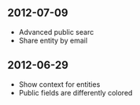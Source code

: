 ## 2012-07-09
* Advanced public searc
* Share entity by email

## 2012-06-29
* Show context for entities
* Public fields are differently colored
